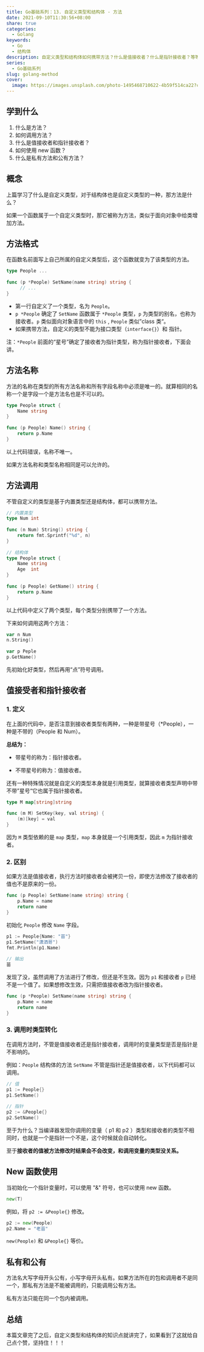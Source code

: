 ```yaml
---  
title: Go基础系列：13. 自定义类型和结构体 - 方法  
date: 2021-09-10T11:30:56+08:00  
share: true  
categories:  
  - Golang  
keywords:  
  - Go  
  - 结构体  
description: 自定义类型和结构体如何携带方法？什么是值接收者？什么是指针接收者？等等等  
series:  
  - Go基础系列  
slug: golang-method  
cover:  
  image: https://images.unsplash.com/photo-1495468710622-4b59f514ca22?crop=entropy&cs=tinysrgb&fit=max&fm=webp&ixid=M3wzNjAwOTd8MHwxfHNlYXJjaHwxNHx8bWV0aG9kfGVufDB8MHx8fDE3MDMxNDA0MDV8MA&ixlib=rb-4.0.3&q=80&w=720  
---  
```

  
## 学到什么  
  
1. 什么是方法？  
2. 如何调用方法？  
3. 什么是值接收者和指针接收者？  
4. 如何使用 new 函数？  
5. 什么是私有方法和公有方法？  
  
## 概念  
  
上篇学习了什么是自定义类型，对于结构体也是自定义类型的一种，那方法是什么？  
  
如果一个函数属于一个自定义类型时，那它被称为方法，类似于面向对象中给类增加方法。  
  
## 方法格式  
  
在函数名前面写上自己所属的自定义类型后，这个函数就变为了该类型的方法。  
  
```go  
type People ...   
  
func (p *People) SetName(name string) string {  
	 // ...  
}  
```  
  
- 第一行自定义了一个类型，名为 `People`。  
- `p *People` 确定了 `SetName` 函数属于 `*People` 类型，`p` 为类型的别名，也称为接收者。`p` 类似面向对象语言中的 `this` , `People` 类似”class 类“。  
- 如果携带方法，自定义的类型不能为接口类型（`interface{}`）和 指针。  
  
注：`*People` 前面的“星号”确定了接收者为指针类型，称为指针接收者，下面会讲。  
  
## 方法名称  
  
方法的名称在类型的所有方法名称和所有字段名称中必须是唯一的。就算相同的名称一个是字段一个是方法名也是不可以的。  
  
```go  
type People struct {  
	Name string  
}  
  
func (p People) Name() string {  
	return p.Name  
}  
```  
  
以上代码错误，名称不唯一。  
  
如果方法名称和类型名称相同是可以允许的。  
  
## 方法调用  
  
不管自定义的类型是基于内置类型还是结构体，都可以携带方法。  
  
```go  
// 内置类型  
type Num int  
  
func (n Num) String() string {  
	return fmt.Sprintf("%d", n)  
}  
  
// 结构体  
type People struct {  
	Name string  
	Age  int  
}  
  
func (p People) GetName() string {  
	return p.Name  
}  
```  
  
以上代码中定义了两个类型，每个类型分别携带了一个方法。  
  
下来如何调用这两个方法：  
  
```go  
var n Num  
n.String()  
  
var p Peple  
p.GetName()  
```  
  
先初始化好类型，然后再用“点”符号调用。  
  
## 值接受者和指针接收者  
  
### 1. 定义  
  
在上面的代码中，是否注意到接收者类型有两种，一种是带星号（*People），一种是不带的（People 和 Num）。  
  
**总结为：**  
  
* 带星号的称为：指针接收者。  
  
* 不带星号的称为：值接收者。  
  
  
还有一种特殊情况就是自定义的类型本身就是引用类型，就算接收者类型声明中带不带”星号“它也属于指针接收者。  
  
```go  
type M map[string]string  
  
func (m M) SetKey(key, val string) {  
	(m)[key] = val  
}  
```  
  
因为 `M` 类型依赖的是 `map` 类型，`map` 本身就是一个引用类型，因此 `m` 为指针接收者。  
  
### 2. 区别  
  
如果方法是值接收者，执行方法时接收者会被拷贝一份，即使方法修改了接收者的值也不是原来的一份。  
  
```go  
func (p People) SetName(name string) string {  
	p.Name = name  
	return name  
}  
```  
  
初始化 `People` 修改 `Name` 字段。  
  
```go  
p1 := People{Name: "苗"}  
p1.SetName("潇洒哥")  
fmt.Println(p1.Name)  
  
// 输出  
苗  
```  
  
发现了没，虽然调用了方法进行了修改，但还是不生效。因为 `p1` 和接收者 `p` 已经不是一个值了。如果想修改生效，只需把值接收者改为指针接收者。  
  
```go  
func (p *People) SetName(name string) string {  
	p.Name = name  
	return name  
}  
```  
  
### 3. 调用时类型转化  
  
在调用方法时，不管是值接收者还是指针接收者，调用时的变量类型是否是指针是不影响的。  
  
例如：`People` 结构体的方法 `SetName` 不管是指针还是值接收者，以下代码都可以调用。  
  
```go  
// 值  
p1 := People{}  
p1.SetName()  
  
// 指针  
p2 := &People{}  
p2.SetName()  
```  
  
至于为什么？当编译器发现你调用的变量（ p1 和 p2 ）类型和接收者的类型不相同时，也就是一个是指针一个不是，这个时候就会自动转化。  
  
至于**接收者的值被方法修改时结果会不会改变，和调用变量的类型没关系。**  
  
## New 函数使用  
  
当初始化一个指针变量时，可以使用 "&" 符号，也可以使用 new 函数。  
  
```go  
new(T)   
```  
  
例如，将 `p2 := &People{}` 修改。  
  
```go  
p2 := new(People)  
p2.Name = "老苗"  
```  
  
`new(People)` 和 `&People{}` 等价。  
  
## 私有和公有  
  
方法名大写字母开头公有，小写字母开头私有。如果方法所在的包和调用者不是同一个，那私有方法是不能被调用的，只能调用公有方法。  
  
私有方法只能在同一个包内被调用。  
  
## 总结  
  
本篇文章完了之后，自定义类型和结构体的知识点就讲完了，如果看到了这就给自己点个赞，坚持住！！！